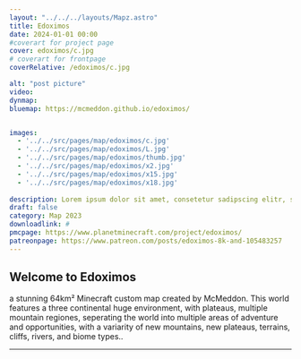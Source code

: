 ```yaml
---
layout: "../../../layouts/Mapz.astro"
title: Edoximos
date: 2024-01-01 00:00 
#coverart for project page
cover: edoximos/c.jpg
# coverart for frontpage
coverRelative: /edoximos/c.jpg

alt: "post picture"
video:
dynmap: 
bluemap: https://mcmeddon.github.io/edoximos/


images:
  - '../../src/pages/map/edoximos/c.jpg'
  - '../../src/pages/map/edoximos/L.jpg'
  - '../../src/pages/map/edoximos/thumb.jpg'
  - '../../src/pages/map/edoximos/x2.jpg'
  - '../../src/pages/map/edoximos/x15.jpg'
  - '../../src/pages/map/edoximos/x18.jpg'
  
description: Lorem ipsum dolor sit amet, consetetur sadipscing elitr, sed diam nonumy eirmod tempor invidunt ut labore et
draft: false
category: Map 2023
downloadlink: #
pmcpage: https://www.planetminecraft.com/project/edoximos/
patreonpage: https://www.patreon.com/posts/edoximos-8k-and-105483257
---
```

## Welcome to Edoximos

a stunning 64km² Minecraft custom map created by McMeddon. This world features a three continental huge environment, with plateaus, multiple mountain regiones, seperating the world into multiple areas of adventure and opportunities, with a variarity of new mountains, new plateaus, terrains, cliffs, rivers, and biome types..

-----
